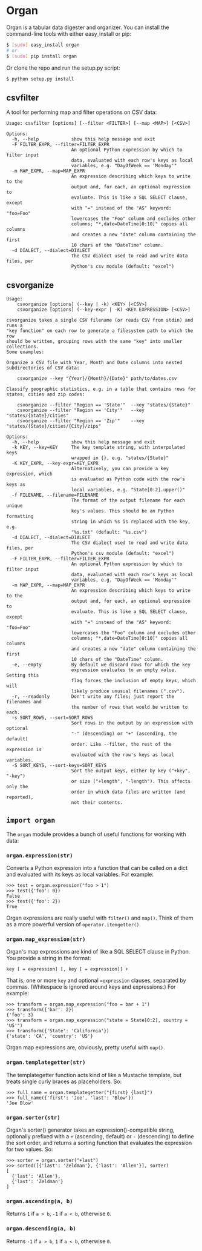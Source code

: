 # Organ

Organ is a tabular data digester and organizer. You can install the command-line
tools with either easy_install or pip:

```sh
$ [sudo] easy_install organ
# or
$ [sudo] pip install organ
```

Or clone the repo and run the setup.py script:

```sh
$ python setup.py install
```

## csvfilter
A tool for performing map and filter operations on CSV data:

```
Usage: csvfilter [options] [--filter <FILTER>] [--map <MAP>] [<CSV>]

Options:
  -h, --help            show this help message and exit
  -F FILTER_EXPR, --filter=FILTER_EXPR
                        An optional Python expression by which to filter input
                        data, evaluated with each row's keys as local
                        variables, e.g. "DayOfWeek == 'Monday'"
  -m MAP_EXPR, --map=MAP_EXPR
                        An expression describing which keys to write to the
                        output and, for each, an optional expression to
                        evaluate. This is like a SQL SELECT clause, except
                        with "=" instead of the "AS" keyword: "foo=Foo"
                        lowercases the "Foo" column and excludes other
                        columns; "*,date=DateTime[0:10]" copies all columns
                        and creates a new "date" column containing the first
                        10 chars of the "DateTime" column.
  -d DIALECT, --dialect=DIALECT
                        The CSV dialect used to read and write data files, per
                        Python's csv module (default: "excel")
```

## csvorganize

```
Usage: 
    csvorganize [options] (--key | -k) <KEY> [<CSV>]
    csvorganize [options] (--key-expr | -K) <KEY EXPRESSION> [<CSV>]

csvorganize takes a single CSV filename (or reads CSV from stdin) and runs a
"key function" on each row to generate a filesystem path to which the row
should be written, grouping rows with the same "key" into smaller collections.
Some examples:

Organize a CSV file with Year, Month and Date columns into nested
subdirectories of CSV data:

    csvorganize --key "{Year}/{Month}/{Date}" path/to/dates.csv

Classify geographic statistics, e.g. in a table that contains rows for
states, cities and zip codes:

    csvorganize --filter "Region == 'State'"  --key "states/{State}"
    csvorganize --filter "Region == 'City'"   --key "states/{State}/cities"
    csvorganize --filter "Region == 'Zip'"    --key "states/{State}/cities/{City}/zips"

Options:
  -h, --help            show this help message and exit
  -k KEY, --key=KEY     The key template string, with interpolated keys
                        wrapped in {}, e.g. "states/{State}"
  -K KEY_EXPR, --key-expr=KEY_EXPR
                        Alternatively, you can provide a key expression, which
                        is evaluated as Python code with the row's keys as
                        local variables, e.g. "State[0:2].upper()"
  -f FILENAME, --filename=FILENAME
                        The format of the output filename for each unique
                        key's values. This should be an Python formatting
                        string in which %s is replaced with the key, e.g.
                        "%s.txt" (default: "%s.csv")
  -d DIALECT, --dialect=DIALECT
                        The CSV dialect used to read and write data files, per
                        Python's csv module (default: "excel")
  -F FILTER_EXPR, --filter=FILTER_EXPR
                        An optional Python expression by which to filter input
                        data, evaluated with each row's keys as local
                        variables, e.g. "DayOfWeek == 'Monday'"
  -m MAP_EXPR, --map=MAP_EXPR
                        An expression describing which keys to write to the
                        output and, for each, an optional expression to
                        evaluate. This is like a SQL SELECT clause, except
                        with "=" instead of the "AS" keyword: "foo=Foo"
                        lowercases the "Foo" column and excludes other
                        columns; "*,date=DateTime[0:10]" copies all columns
                        and creates a new "date" column containing the first
                        10 chars of the "DateTime" column.
  -e, --empty           By default we discard rows for which the key
                        expression evaluates to an empty value. Setting this
                        flag forces the inclusion of empty keys, which will
                        likely produce unusual filenames (".csv").
  -r, --readonly        Don't write any files; just report the filenames and
                        the number of rows that would be written to each.
  -s SORT_ROWS, --sort=SORT_ROWS
                        Sort rows in the output by an expression with optional
                        "-" (descending) or "+" (ascending, the default)
                        order. Like --filter, the rest of the expression is
                        evaluated with the row's keys as local variables.
  -S SORT_KEYS, --sort-keys=SORT_KEYS
                        Sort the output keys, either by key ("+key", "-key")
                        or size ("+length", "-length"). This affects only the
                        order in which data files are written (and reported),
                        not their contents.
```

## `import organ`
The `organ` module provides a bunch of useful functions for working with data:

### `organ.expression(str)`
Converts a Python expression into a function that can be called on a dict
and evaluated with its keys as local variables. For example:

```
>>> test = organ.expression("foo > 1")
>>> test({'foo': 0})
False
>>> test({'foo': 2})
True
```

Organ expressions are really useful with `filter()` and `map()`. Think of them
as a more powerful version of `operator.itemgetter()`.

### `organ.map_expression(str)`
Organ's map expressions are kind of like a SQL SELECT clause in Python. You
provide a string in the format:

`key [ = expression] [, key [ = expression]] +`

That is, one or more `key` and optional `=expression` clauses, separated by
commas. (Whitespace is ignored around keys and expressions.) For example:

```
>>> transform = organ.map_expression("foo = bar + 1")
>>> transform({'bar': 2})
{'foo': 3}
>>> transform = organ.map_expression("state = State[0:2], country = 'US'")
>>> transform({'State': 'California'})
{'state': 'CA', 'country': 'US'}
```

Organ map expressions are, obviously, pretty useful with `map()`.


### `organ.templategetter(str)`
The templategetter function acts kind of like a Mustache template, but
treats single curly braces as placeholders. So:

```
>>> full_name = organ.templategetter("{first} {last}")
>>> full_name({'first': 'Joe', 'last': 'Blow'})
'Joe Blow'
```

### `organ.sorter(str)`
Organ's sorter() generator takes an expression()-compatible string,
optionally prefixed with a `+` (ascending, default) or `-` (descending)
to define the sort order, and returns a sorting function that evaluates
the expression for two values. So:

```
>>> sorter = organ.sorter("+last")
>>> sorted([{'last': 'Zeldman'}, {'last': 'Allen'}], sorter)
[
  {'last': 'Allen'},
  {'last': 'Zeldman'}
]
```

### `organ.ascending(a, b)`
Returns `1` if `a > b`, `-1` if `a < b`, otherwise `0`.

### `organ.descending(a, b)`
Returns `-1` if `a > b`, `1` if `a < b`, otherwise `0`.
